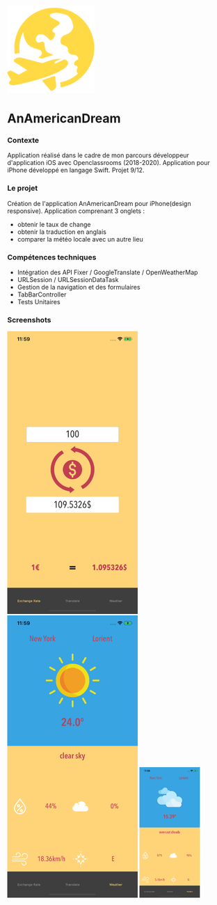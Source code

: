 <img src="AnAmericanDream/Supporting Files/Assets.xcassets/AppIcon.appiconset/1024.png" width="200" />


# AnAmericanDream

### Contexte

Application réalisé dans le cadre de mon parcours développeur d'application iOS avec Openclassrooms (2018-2020).
Application pour iPhone développé en langage Swift.
Projet 9/12.

### Le projet

Création de l'application AnAmericanDream pour iPhone(design responsive).
Application comprenant 3 onglets :
  - obtenir le taux de change
  - obtenir la traduction en anglais
  - comparer la météo locale avec un autre lieu 
  

### Compétences techniques

- Intégration des API Fixer / GoogleTranslate / OpenWeatherMap
- URLSession / URLSessionDataTask
- Gestion de la navigation et des formulaires
- TabBarController
- Tests Unitaires

### Screenshots

<img src="Documentation/ExchangeRate.png" width="300" />   <img src="Documentation/LorientWeather.png" width="300" />
<img src="Documentation/NYWeather.png" height="300" />
